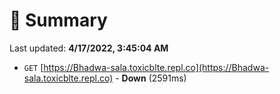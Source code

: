 # 📖 Summary
Last updated: **4/17/2022, 3:45:04 AM**

- `GET` [https://Bhadwa-sala.toxicblte.repl.co](https://Bhadwa-sala.toxicblte.repl.co) - **Down** (2591ms)
